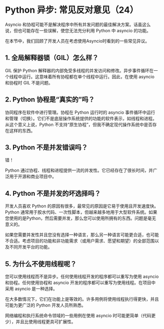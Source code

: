 # Python 异步: 常见反对意见（24）

Asyncio 和协程可能不是解决程序中所有并发问题的最佳解决方案。话虽这么说，但也可能存在一些误解，使您无法充分利用 Python 中 asyncio 的功能。

在本节中，我们回顾了开发人员在考虑使用Asyncio时看到的一些常见异议。



## 1. 全局解释器锁（GIL）怎么样？

GIL 保护 Python 解释器的内部免受多线程的并发访问和修改。异步事件循环在一个线程中运行。这意味着所有协程都在单个线程中运行。因此，在使用 asyncio 和协程时 GIL 不是问题。



## 2. Python 协程是“真实的”吗？

协同程序在软件中进行管理。协程在 Python 运行时的 asyncio 事件循环中运行和管理（切换）。它们不是底层操作系统提供的功能的软件表示，如线程和进程。从这个意义上说，Python 不支持“原生协程”，但我不确定现代操作系统中是否存在这样的东西。



## 3. Python 不是并发错误吗？

错！

Python 通过协程、线程和进程提供一流的并发性。它已经存在了很长时间，并广泛用于开源和商业项目中。



## 4. Python 不是并发的坏选择吗？

开发人员喜欢 Python 的原因有很多，最常见的原因是它易于使用且开发速度快。Python 通常用于胶水代码、一次性脚本，但越来越多地用于大型软件系统。如果您使用的是Python，然后需要并发，那么您可以使用所拥有的东西。问题是毫无意义的。

如果您需要并发性并且您没有选择一种语言，那么另一种语言可能更合适，也可能不合适。考虑项目的功能和非功能需求（或用户需求、愿望和期望）的全部范围以及不同开发平台的功能。



## 5. 为什么不使用线程呢？

您可以使用线程而不是异步。任何使用线程开发的程序都可以重写为使用 asyncio 和协程。任何使用协程和 asyncio 开发的程序都可以重写为使用线程。在项目中采用 asyncio 是一种选择。

在大多数情况下，它们在功能上是等效的。许多用例将使用线程执行得更快，并且可能为更广泛的 Python 开发人员所熟悉。

网络编程和执行系统命令领域的一些用例在使用 asyncio 时可能更简单（代码更少），并且比使用线程更具可扩展性。

